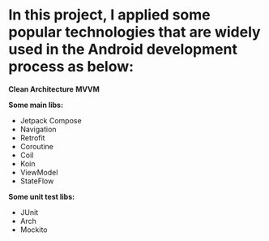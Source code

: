 # In this project, I applied some popular technologies that are widely used in the Android development process as below: #

**Clean Architecture**
**MVVM**

**Some main libs:**
- Jetpack Compose
- Navigation
- Retrofit
- Coroutine
- Coil
- Koin
- ViewModel
- StateFlow

**Some unit test libs:**
- JUnit
- Arch
- Mockito
